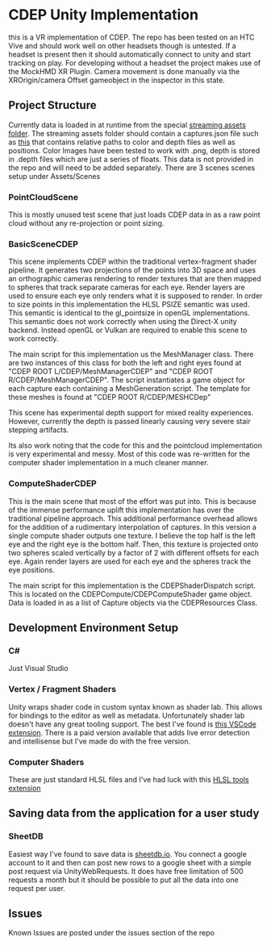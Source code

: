 # CDEP Unity Implementation
this is a VR implementation of CDEP. The repo has been tested on an HTC Vive and should work well on other headsets though is untested. If a headset is present then it should automatically connect to unity and start tracking on play. For developing without a headset the project makes use of the MockHMD XR Plugin. Camera movement is done manually via the XROrigin/camera Offset gameobject in the inspector in this state. 
## Project Structure 
Currently data is loaded in at runtime from the special [streaming assets folder](https://docs.unity3d.com/Manual/StreamingAssets.html). The streaming assets folder should contain a captures.json file such as [this](https://github.com/ust-vis/CDEPVR/files/15140504/captures.json) that contains relative paths to color and depth files as well as positions. Color Images have been tested to work with .png, depth is stored in .depth files which are just a series of floats. This data is not provided in the repo and will need to be added separately. There are 3 scenes scenes setup under Assets/Scenes
### PointCloudScene
This is mostly unused test scene that just loads CDEP data in as a raw point cloud without any re-projection or point sizing.
### BasicSceneCDEP
This scene implements CDEP within the traditional vertex-fragment shader pipeline. It generates two projections of the points into 3D space and uses an orthographic cameras rendering to render textures that are then mapped to spheres that track separate cameras for each eye. Render layers are used to ensure each eye only renders what it is supposed to render. In order to size points in this implementation the HLSL PSIZE semantic was used. This semantic is identical to the gl_pointsize in openGL implementations. This semantic does not work correctly when using the Direct-X unity backend. Instead openGL or Vulkan are required to enable this scene to work correctly. 

The main script for this implementation us the MeshManager class. There are two instances of this class for both the left and right eyes found at "CDEP ROOT L/CDEP/MeshManagerCDEP" and "CDEP ROOT R/CDEP/MeshManagerCDEP". The script instantiates a game object for each capture each containing a MeshGeneration script. The template for these meshes is found at "CDEP ROOT R/CDEP/MESHCDep" 

This scene has experimental depth support for mixed reality experiences. However, currently the depth is passed linearly causing very severe stair stepping artifacts.

Its also work noting that the code for this and the pointcloud implementation is very experimental and messy. Most of this code was re-written for the computer shader implementation in a much cleaner manner. 
### ComputeShaderCDEP
This is the main scene that most of the effort was put into. This is because of the immense performance uplift this implementation has over the traditional pipeline approach. This additional performance overhead allows for the addition of a rudimentary interpolation of captures. In this version a single compute shader outputs one texture. I believe the top half is the left eye and the right eye is the bottom half. Then, this texture is projected onto two spheres scaled vertically by a factor of 2 with different offsets for each eye. Again render layers are used for each eye and the spheres track the eye positions.

The main script for this implementation is the CDEPShaderDispatch script. This is located on the CDEPCompute/CDEPComputeShader game object. Data is loaded in as a list of Capture objects via the CDEPResources Class. 

## Development Environment Setup
### C#
Just Visual Studio
### Vertex / Fragment Shaders
Unity wraps shader code in custom syntax known as shader lab. This allows for bindings to the editor as well as metadata. Unfortunately shader lab doesn't have any great tooling support. The best I've found is [this VSCode extension](https://marketplace.visualstudio.com/items?itemName=amlovey.shaderlabvscodefree). There is a paid version available that adds live error detection and intellisense but I've made do with the free version. 
### Computer Shaders
These are just standard HLSL files and I've had luck with this [HLSL tools extension](https://marketplace.visualstudio.com/items?itemName=TimGJones.hlsltools)

## Saving data from the application for a user study
### SheetDB
Easiest way I've found to save data is [sheetdb.io](https://sheetdb.io/). You connect a google account to it and then can post new rows to a google sheet with a simple post request via UnityWebRequests. It does have free limitation of 500 requests a month but it should be possible to put all the data into one request per user. 

## Issues
Known Issues are posted under the issues section of the repo
